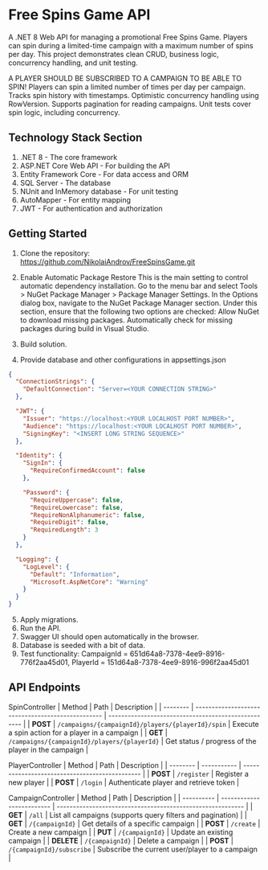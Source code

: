 # Free Spins Game API
A .NET 8 Web API for managing a promotional Free Spins Game. Players can spin during a limited-time campaign with a maximum number of spins per day. This project demonstrates clean CRUD, business logic, concurrency handling, and unit testing.

A PLAYER SHOULD BE SUBSCRIBED TO A CAMPAIGN TO BE ABLE TO SPIN!
Players can spin a limited number of times per day per campaign.
Tracks spin history with timestamps.
Optimistic concurrency handling using RowVersion.
Supports pagination for reading campaigns.
Unit tests cover spin logic, including concurrency.

## Technology Stack Section
1. .NET 8 - The core framework
2. ASP.NET Core Web API - For building the API
3. Entity Framework Core - For data access and ORM
4. SQL Server - The database
5. NUnit and InMemory database - For unit testing
6. AutoMapper - For entity mapping
7. JWT - For authentication and authorization

## Getting Started
1. Clone the repository: https://github.com/NikolaiAndrov/FreeSpinsGame.git
2. Enable Automatic Package Restore
This is the main setting to control automatic dependency installation.
Go to the menu bar and select Tools > NuGet Package Manager > Package Manager Settings.
In the Options dialog box, navigate to the NuGet Package Manager section.
Under this section, ensure that the following two options are checked:
Allow NuGet to download missing packages.
Automatically check for missing packages during build in Visual Studio.
3. Build solution.

4. Provide database and other configurations in appsettings.json

```json
{
  "ConnectionStrings": {
    "DefaultConnection": "Server=<YOUR CONNECTION STRING>"
  },

  "JWT": {
    "Issuer": "https://localhost:<YOUR LOCALHOST PORT NUMBER>",
    "Audience": "https://localhost:<YOUR LOCALHOST PORT NUMBER>",
    "SigningKey": "<INSERT LONG STRING SEQUENCE>"
  },

  "Identity": {
    "SignIn": {
      "RequireConfirmedAccount": false
    },

    "Password": {
      "RequireUppercase": false,
      "RequireLowercase": false,
      "RequireNonAlphanumeric": false,
      "RequireDigit": false,
      "RequiredLength": 3
    }
  },

  "Logging": {
    "LogLevel": {
      "Default": "Information",
      "Microsoft.AspNetCore": "Warning"
    }
  }
}
```

5. Apply migrations.
6. Run the API.
7. Swagger UI should open automatically in the browser.
8. Database is seeded with a bit of data.
9. Test functionality:  CampaignId = 651d64a8-7378-4ee9-8916-776f2aa45d01, PlayerId = 151d64a8-7378-4ee9-8916-996f2aa45d01

## API Endpoints
SpinController
| Method   | Path                                              | Description                                         |
| -------- | ------------------------------------------------- | --------------------------------------------------- |
| **POST** | `/campaigns/{campaignId}/players/{playerId}/spin` | Execute a spin action for a player in a campaign    |
| **GET**  | `/campaigns/{campaignId}/players/{playerId}`      | Get status / progress of the player in the campaign |

PlayerController
| Method   | Path        | Description                                    |
| -------- | ----------- | ---------------------------------------------- |
| **POST** | `/register` | Register a new player                          |
| **POST** | `/login`    | Authenticate player and retrieve token         |

CampaignController
| Method     | Path                      | Description                                                |
| ---------- | ------------------------- | ---------------------------------------------------------- |
| **GET**    | `/all`                    | List all campaigns (supports query filters and pagination) |
| **GET**    | `/{campaignId}`           | Get details of a specific campaign                         |
| **POST**   | `/create`                 | Create a new campaign                                      |
| **PUT**    | `/{campaignId}`           | Update an existing campaign                                |
| **DELETE** | `/{campaignId}`           | Delete a campaign                                          |
| **POST**   | `/{campaignId}/subscribe` | Subscribe the current user/player to a campaign            |

